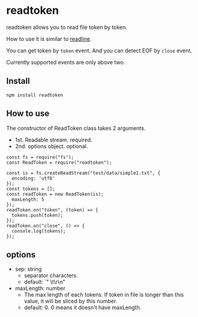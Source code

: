 # readtoken
readtoken allows you to read file token by token.

How to use it is similar to [readline](https://nodejs.org/api/readline.html).

You can get token by `token` event.
And you can detect EOF by `close` event.

Currently supported events are only above two.

## Install

```
npm install readtoken
```

## How to use
The constructor of ReadToken class takes 2 arguments.

- 1st. Readable stream. required.
- 2nd. options object. optional.

```
const fs = require("fs");
const ReadToken = require("readtoken");

const is = fs.createReadStream("test/data/simple1.txt", {
  encoding: 'utf8'
});
const tokens = [];
const readToken = new ReadToken(is);
  maxLength: 5
});
readToken.on("token", (token) => {
  tokens.push(token);
});
readToken.on("close", () => {
  console.log(tokens);
});
```

## options
- sep: string
  - separator characters.
  - default: `" \t\r\n"
- maxLength: number
  - The max length of each tokens. If token in file is longer than this value, it will be sliced by this number.
  - default: 0. 0 means it doesn't have maxLength.
